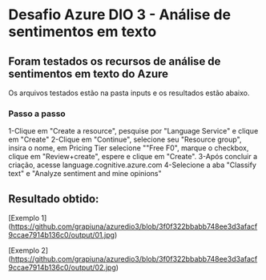 # Desafio Azure DIO 3 - Análise de sentimentos em texto

## Foram testados os recursos de análise de sentimentos em texto do Azure
Os arquivos testados estão na pasta inputs e os resultados estão abaixo.

### Passo a passo
1-Clique em "Create a resource", pesquise por "Language Service" e clique em "Create"
2-Clique em "Continue", selecione seu "Resource group", insira o nome, em Pricing Tier selecione ""Free F0", marque o checkbox, clique em "Review+create", espere e clique em "Create".
3-Após concluir a criação, acesse language.cognitive.azure.com
4-Selecione a aba "Classify text" e "Analyze sentiment and mine opinions"

## Resultado obtido:

[Exemplo 1]
(https://github.com/grapiuna/azuredio3/blob/3f0f322bbabb748ee3d3afacf9ccae7914b136c0/output/01.jpg)

[Exemplo 2]
(https://github.com/grapiuna/azuredio3/blob/3f0f322bbabb748ee3d3afacf9ccae7914b136c0/output/02.jpg)
